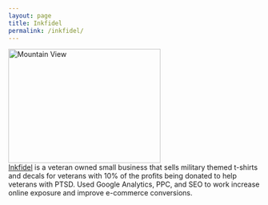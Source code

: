 ```yaml
---
layout: page
title: Inkfidel
permalink: /inkfidel/
---
```

<img src="pic_mountain.jpg" alt="Mountain View" style="width:304px;height:228px">
<br><a href="http://inkfidel.com/">Inkfidel</a> is a veteran owned small business that sells military themed t-shirts and decals for veterans with 10% of the profits being donated to help veterans with PTSD. Used Google Analytics, PPC, and SEO to work increase online exposure and improve e-commerce conversions.
